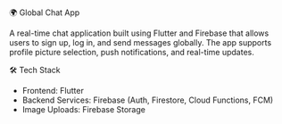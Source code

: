🌍 Global Chat App

A real-time chat application built using Flutter and Firebase that allows users to sign up, log in, and send messages globally. The app supports profile picture selection, push notifications, and real-time updates.

🛠️ Tech Stack

- Frontend: Flutter
- Backend Services: Firebase (Auth, Firestore, Cloud Functions, FCM)
- Image Uploads: Firebase Storage
